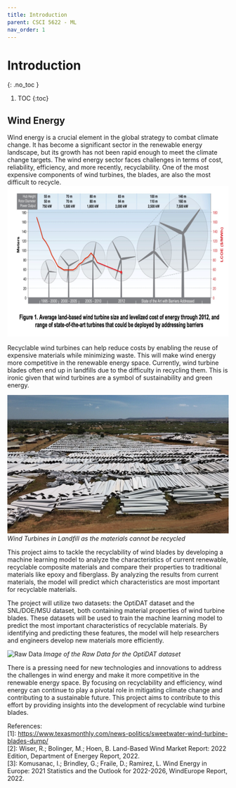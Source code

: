 ```yaml
---
title: Introduction
parent: CSCI 5622 - ML
nav_order: 1
---
```


# Introduction
{: .no_toc }

1. TOC
{:toc}

## Wind Energy 

Wind energy is a crucial element in the global strategy to combat climate change. It has become a significant sector in the renewable energy landscape, but its growth has not been rapid enough to meet the climate change targets. The wind energy sector faces challenges in terms of cost, reliability, efficiency, and more recently, recyclability. One of the most expensive components of wind turbines, the blades, are also the most difficult to recycle.
![Wind Turbine](/assets/imgs/wind_turbine.png)


Recyclable wind turbines can help reduce costs by enabling the reuse of expensive materials while minimizing waste. This will make wind energy more competitive in the renewable energy space. Currently, wind turbine blades often end up in landfills due to the difficulty in recycling them. This is ironic given that wind turbines are a symbol of sustainability and green energy.

![Wind Energy Growth](/assets/imgs/sweetwater-wind-blades.jpg)
*Wind Turbines in Landfill as the materials cannot be recycled*

This project aims to tackle the recyclability of wind blades by developing a machine learning model to analyze the characteristics of current renewable, recyclable composite materials and compare their properties to traditional materials like epoxy and fiberglass. By analyzing the results from current materials, the model will predict which characteristics are most important for recyclable materials.

The project will utilize two datasets: the OptiDAT dataset and the SNL/DOE/MSU dataset, both containing material properties of wind turbine blades. These datasets will be used to train the machine learning model to predict the most important characteristics of recyclable materials. By identifying and predicting these features, the model will help researchers and engineers develop new materials more efficiently.

![Raw Data](/assets/imgs/raw_data_screenshot.png)
*Image of the Raw Data for the OptiDAT dataset*

There is a pressing need for new technologies and innovations to address the challenges in wind energy and make it more competitive in the renewable energy space. By focusing on recyclability and efficiency, wind energy can continue to play a pivotal role in mitigating climate change and contributing to a sustainable future. This project aims to contribute to this effort by providing insights into the development of recyclable wind turbine blades.

References: \
[1]: https://www.texasmonthly.com/news-politics/sweetwater-wind-turbine-blades-dump/ \
[2]: Wiser, R.; Bolinger, M.; Hoen, B. Land-Based Wind Market Report: 2022 Edition, Department of Energey Report, 2022. \
[3]: Komusanac, I.; Brindley, G.; Fraile, D.; Ramirez, L. Wind Energy in Europe: 2021 Statistics and the Outlook for 2022-2026, WindEurope Report, 2022.